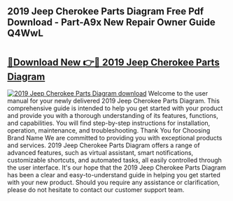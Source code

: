 ## 2019 Jeep Cherokee Parts Diagram Free Pdf Download - Part-A9x New Repair Owner Guide Q4WwL

# <h2><a href="http://dfjqjo.blite.top/?on=2019+Jeep+Cherokee+Parts+Diagram">🔗Download New 👉🔴 2019 Jeep Cherokee Parts Diagram</a></h2>

[![2019 Jeep Cherokee Parts Diagram download](https://i.imgur.com/lujVjoI.png)](http://dfjqjo.blite.top/?on=2019+Jeep+Cherokee+Parts+Diagram)
Welcome to the user manual for your newly delivered 2019 Jeep Cherokee Parts Diagram. This comprehensive guide is intended to help you get started with your product and provide you with a thorough understanding of its features, functions, and capabilities. You will find step-by-step instructions for installation, operation, maintenance, and troubleshooting. Thank You for Choosing Brand Name We are committed to providing you with exceptional products and services. 2019 Jeep Cherokee Parts Diagram offers a range of advanced features, such as virtual assistant, smart notifications, customizable shortcuts, and automated tasks, all easily controlled through the user interface. It's our hope that the 2019 Jeep Cherokee Parts Diagram has been a clear and easy-to-understand guide in helping you get started with your new product. Should you require any assistance or clarification, please do not hesitate to contact our customer support team.
